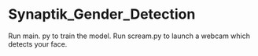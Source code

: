 # Synaptik_Gender_Detection
Run main. py to train the model.
Run scream.py to launch a webcam which detects your face.
